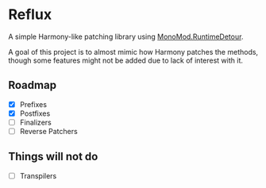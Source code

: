 # Reflux

A simple Harmony-like patching library using [MonoMod.RuntimeDetour](https://github.com/MonoMod/MonoMod).

A goal of this project is to almost mimic how Harmony patches the methods, though some features might not be added due to
lack of interest with it.

## Roadmap
+ [x] Prefixes
+ [x] Postfixes
+ [ ] Finalizers
+ [ ] Reverse Patchers

## Things will not do
+ [ ] Transpilers